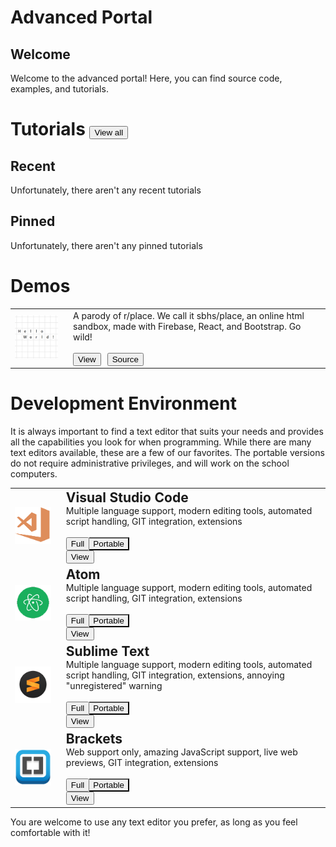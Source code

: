 # Advanced Portal
## Welcome
Welcome to the advanced portal! Here, you can find source code, examples, and tutorials.
# Tutorials <div style="display: inline;"><button role="button" class="btn btn-outline-secondary" onClick="window.location = '/club/advanced/tutorials'">View all </button></div>
## Recent
Unfortunately, there aren't any recent tutorials
## Pinned
Unfortunately, there aren't any pinned tutorials
# Demos
| | |
|:--:|:--|
| [![sbhs/place](/r/place/thumbnail.png)](/club/advanced/demos/place) | <p style="margin: 0px; padding: 0px; margin-left: 10px;">A parody of r/place. We call it sbhs/place, an online html sandbox, made with Firebase, React, and Bootstrap. Go wild!</p><br/><div style="width: 100%; text-align: left; margin: 0; padding: 0"><Button role="button" class="btn btn-outline-secondary" style="margin-left: 10px;" onClick="window.location = '/club/advanced/demos/place'">View</Button><Button class="btn btn-outline-warning" style="margin-left: 10px;" role="button" onClick="window.location = 'https://github.com/SBCompSciClub/SBHS-Place'">Source</Button></div>|

# Development Environment
It is always important to find a text editor that suits your needs and provides all the capabilities you look for when programming. While there are many text editors available, these are a few of our favorites. The portable versions do not require administrative privileges, and will work on the school computers.

| | |
|:--:|:--|
| ![Visual Studio Code](/club/pages/advanced/thumbnail_vscode.png) | <h2 style="margin: 0px; padding: 0px; margin-left: 10px;">Visual Studio Code</h2><p style="margin: 0px; padding: 0px; margin-left: 10px;">Multiple language support, modern editing tools, automated script handling, GIT integration, extensions</p><br/><div style="width: 100%; text-align: left; margin: 0; padding: 0"><div class="btn-group" role="group" aria-label="Basic example"><Button role="button" class="btn btn-outline-secondary" style="margin-left: 10px;" onClick="window.location = 'https://go.microsoft.com/fwlink/?Linkid=852157'">Full</Button><Button class="btn btn-outline-warning" style="margin-left: 0px; border-left: 0px;" role="button" onClick="window.location = 'https://go.microsoft.com/fwlink/?Linkid=850641'">Portable</Button></div><Button role="button" class="btn btn-outline-secondary" style="margin-left: 10px;" onClick="window.location = 'https://code.visualstudio.com/'">View</Button></div>|
| ![Atom](/club/pages/advanced/thumbnail_atom.png) | <h2 style="margin: 0px; padding: 0px; margin-left: 10px;">Atom</h2><p style="margin: 0px; padding: 0px; margin-left: 10px;">Multiple language support, modern editing tools, automated script handling, GIT integration, extensions</p><br/><div style="width: 100%; text-align: left; margin: 0; padding: 0"><div class="btn-group" role="group" aria-label="Basic example"><Button role="button" class="btn btn-outline-secondary" style="margin-left: 10px;" onClick="window.location = 'https://atom.io/download/windows_x64'">Full</Button><Button class="btn btn-outline-warning" style="margin-left: 0px; border-left: 0px;" role="button" onClick="window.location = 'https://github.com/atom/atom/releases/download/v1.21.1/atom-windows.zip'">Portable</Button></div><Button role="button" class="btn btn-outline-secondary" style="margin-left: 10px;" onClick="window.location = 'https://atom.io/'">View</Button></div>|
| ![Sublime Text](/club/pages/advanced/thumbnail_sublime.png) | <h2 style="margin: 0px; padding: 0px; margin-left: 10px;">Sublime Text</h2><p style="margin: 0px; padding: 0px; margin-left: 10px;">Multiple language support, modern editing tools, automated script handling, GIT integration, extensions, annoying "unregistered" warning</p><br/><div style="width: 100%; text-align: left; margin: 0; padding: 0"><div class="btn-group" role="group" aria-label="Basic example"><Button role="button" class="btn btn-outline-secondary" style="margin-left: 10px;" onClick="window.location = 'https://download.sublimetext.com/Sublime%20Text%20Build%203143%20x64%20Setup.exe'">Full</Button><Button class="btn btn-outline-warning" style="margin-left: 0px; border-left: 0px;" role="button" onClick="window.location = 'https://download.sublimetext.com/Sublime%20Text%20Build%203143%20x64.zip'">Portable</Button></div><Button role="button" class="btn btn-outline-secondary" style="margin-left: 10px;" onClick="window.location = 'https://www.sublimetext.com/'">View</Button></div>|
| ![Brackets](/club/pages/advanced/thumbnail_brackets.png) | <h2 style="margin: 0px; padding: 0px; margin-left: 10px;">Brackets</h2><p style="margin: 0px; padding: 0px; margin-left: 10px;">Web support only, amazing JavaScript support, live web previews, GIT integration, extensions</p><br/><div style="width: 100%; text-align: left; margin: 0; padding: 0"><div class="btn-group" role="group" aria-label="Basic example"><Button role="button" class="btn btn-outline-secondary" style="margin-left: 10px;" onClick="window.location = 'https://github.com/adobe/brackets/releases/download/release-1.11/Brackets.Release.1.11.msi'">Full</Button><Button class="btn btn-outline-warning" style="margin-left: 0px; border-left: 0px;" role="button" onClick="window.location = 'https://github.com/sagiegurari/brackets-portable/releases/download/v1.11.0.1/BracketsPortable_Release_1.11_English.paf.exe'">Portable</Button></div><Button role="button" class="btn btn-outline-secondary" style="margin-left: 10px;" onClick="window.location = 'http://brackets.io/'">View</Button></div>|

You are welcome to use any text editor you prefer, as long as you feel comfortable with it!